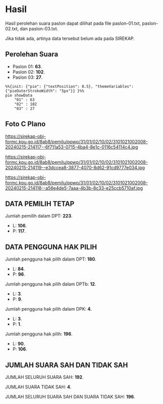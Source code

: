 # Hasil

Hasil perolehan suara paslon dapat dilihat pada file paslon-01.txt, paslon-02.txt, dan paslon-03.txt.

Jika tidak ada, artinya data tersebut belum ada pada SIREKAP.

## Perolehan Suara

 * Paslon 01: **63**.
 * Paslon 02: **102**.
 * Paslon 03: **27**.

```mermaid
%%{init: {"pie": {"textPosition": 0.5}, "themeVariables": {"pieOuterStrokeWidth": "5px"}} }%%
pie showData
    "01" : 63
    "02" : 102
    "03" : 27
```
## Foto C Plano

https://sirekap-obj-formc.kpu.go.id/8ab8/pemilu/ppwp/31/01/02/10/02/3101021002008-20240215-214117--6f711a53-0715-4ba4-8e1c-0116c54114c4.jpg

https://sirekap-obj-formc.kpu.go.id/8ab8/pemilu/ppwp/31/01/02/10/02/3101021002008-20240215-214119--e3dccea8-3877-4070-8d62-91cd9777e034.jpg

https://sirekap-obj-formc.kpu.go.id/8ab8/pemilu/ppwp/31/01/02/10/02/3101021002008-20240215-214118--a56e4de5-7aaa-4b3b-8c33-e25ccb5710af.jpg

## DATA PEMILIH TETAP

Jumlah pemilih dalam DPT: **223**.
 * L: **106**.
 * P: **117**.

## DATA PENGGUNA HAK PILIH

Jumlah pengguna hak pilih dalam DPT: **180**.
 * L: **84**.
 * P: **96**.

Jumlah pengguna hak pilih dalam DPTb: **12**.
 * L: **3**.
 * P: **9**.

Jumlah pengguna hak pilih dalam DPK: **4**.
 * L: **3**.
 * P: **1**.

Jumlah pengguna hak pilih: **196**.
 * L: **90**.
 * P: **106**.

## JUMLAH SUARA SAH DAN TIDAK SAH

JUMLAH SELURUH SUARA SAH: **192**.

JUMLAH SUARA TIDAK SAH: **4**.

JUMLAH SELURUH SUARA SAH DAN SUARA TIDAK SAH: **196**.
